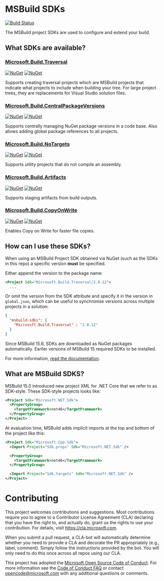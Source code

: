 # MSBuild SDKs
[![Build Status](https://dev.azure.com/devdiv/DevDiv/_apis/build/status/MSBuild/microsoft.MSBuildSdks%20Official?branchName=main)](https://dev.azure.com/devdiv/DevDiv/_build/latest?definitionId=13584&branchName=main)

The MSBuild project SDKs are used to configure and extend your build.

## What SDKs are available?

### [Microsoft.Build.Traversal](src/Traversal)
[![NuGet](https://img.shields.io/nuget/v/Microsoft.Build.Traversal.svg)](https://www.nuget.org/packages/Microsoft.Build.Traversal)
 [![NuGet](https://img.shields.io/nuget/dt/Microsoft.Build.Traversal.svg)](https://www.nuget.org/packages/Microsoft.Build.Traversal)

Supports creating traversal projects which are MSBuild projects that indicate what projects to include when building your tree.  For large project trees, they are replacements for Visual Studio solution files.

### [Microsoft.Build.CentralPackageVersions](src/CentralPackageVersions)
[![NuGet](https://img.shields.io/nuget/v/Microsoft.Build.CentralPackageVersions.svg)](https://www.nuget.org/packages/Microsoft.Build.CentralPackageVersions)
 [![NuGet](https://img.shields.io/nuget/dt/Microsoft.Build.CentralPackageVersions.svg)](https://www.nuget.org/packages/Microsoft.Build.CentralPackageVersions)

Supports centrally managing NuGet package versions in a code base.  Also allows adding global package references to all projects.

### [Microsoft.Build.NoTargets](src/NoTargets)
[![NuGet](https://img.shields.io/nuget/v/Microsoft.Build.NoTargets.svg)](https://www.nuget.org/packages/Microsoft.Build.NoTargets)
 [![NuGet](https://img.shields.io/nuget/dt/Microsoft.Build.NoTargets.svg)](https://www.nuget.org/packages/Microsoft.Build.NoTargets)

Supports utility projects that do not compile an assembly.

### [Microsoft.Build.Artifacts](src/Artifacts)
[![NuGet](https://img.shields.io/nuget/v/Microsoft.Build.Artifacts.svg)](https://www.nuget.org/packages/Microsoft.Build.Artifacts)
 [![NuGet](https://img.shields.io/nuget/dt/Microsoft.Build.Artifacts.svg)](https://www.nuget.org/packages/Microsoft.Build.Artifacts)

Supports staging artifacts from build outputs.

### [Microsoft.Build.CopyOnWrite](src/CopyOnWrite)
[![NuGet](https://img.shields.io/nuget/v/Microsoft.Build.CopyOnWrite.svg)](https://www.nuget.org/packages/Microsoft.Build.CopyOnWrite)
 [![NuGet](https://img.shields.io/nuget/dt/Microsoft.Build.CopyOnWrite.svg)](https://www.nuget.org/packages/Microsoft.Build.CopyOnWrite)

Enables Copy on Write for faster file copies.

## How can I use these SDKs?

When using an MSBuild Project SDK obtained via NuGet (such as the SDKs in this repo) a specific version **must** be specified.

Either append the version to the package name:

```xml
<Project Sdk="Microsoft.Build.Traversal/2.0.12">
  ...
```

Or omit the version from the SDK attribute and specify it in the version in `global.json`, which can be useful to synchronise versions across multiple projects in a solution:

```json
{
  "msbuild-sdks": {
    "Microsoft.Build.Traversal" : "2.0.12"
  }
}
```

Since MSBuild 15.6, SDKs are downloaded as NuGet packages automatically. Earlier versions of MSBuild 15 required SDKs to be installed. 

For more information, [read the documentation](https://docs.microsoft.com/visualstudio/msbuild/how-to-use-project-sdk).

## What are MSBuild SDKS?
MSBuild 15.0 introduced new project XML for .NET Core that we refer to as SDK-style.  These SDK-style projects looks like:

```xml
<Project Sdk="Microsoft.NET.Sdk">
  <PropertyGroup>
    <TargetFramework>net46</TargetFramework>
  </PropertyGroup>
</Project>
```

At evaluation time, MSBuild adds implicit imports at the top and bottom of the project like this:

```xml
<Project Sdk="Microsoft.Cpp.Sdk">
  <Import Project="Sdk.props" Sdk="Microsoft.NET.Sdk" />

  <PropertyGroup>
    <TargetFramework>net46</TargetFramework>
  </PropertyGroup>

  <Import Project="Sdk.targets" Sdk="Microsoft.NET.Sdk" />
</Project>
```

# Contributing

This project welcomes contributions and suggestions.  Most contributions require you to agree to a
Contributor License Agreement (CLA) declaring that you have the right to, and actually do, grant us
the rights to use your contribution. For details, visit https://cla.microsoft.com.

When you submit a pull request, a CLA-bot will automatically determine whether you need to provide
a CLA and decorate the PR appropriately (e.g., label, comment). Simply follow the instructions
provided by the bot. You will only need to do this once across all repos using our CLA.

This project has adopted the [Microsoft Open Source Code of Conduct](https://opensource.microsoft.com/codeofconduct/).
For more information see the [Code of Conduct FAQ](https://opensource.microsoft.com/codeofconduct/faq/) or
contact [opencode@microsoft.com](mailto:opencode@microsoft.com) with any additional questions or comments.
